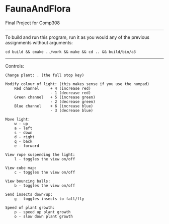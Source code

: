 # FaunaAndFlora
Final Project for Comp308

-------------------------

To build and run this program, run it as you would any of the previous assignments without arguments:

	cd build && cmake ../work && make && cd .. && build/bin/a3

-------------------------

Controls:

    Change plant: . (the full stop key)

	Modify colour of light: (this makes sense if you use the numpad)
		Red channel 	+ 4 (increase red)
						- 1 (decrease red)
		Green channel 	+ 5 (increase green)
						- 2 (decrease green)
		Blue channel 	+ 6 (increase blue)
						- 3 (decrease blue)

	Move light:
		w - up
		a - left
		s - down
		d - right
		q - back
		e - forward

	View rope suspending the light:
		l - toggles the view on/off

	View cube map:
		c - toggles the view on/off		

	View bouncing balls:
		b - toggles the view on/off	

	Send insects down/up:
		g - toggles insects to fall/fly

	Speed of plant growth:
		p - speed up plant growth
		o - slow down plant growth
